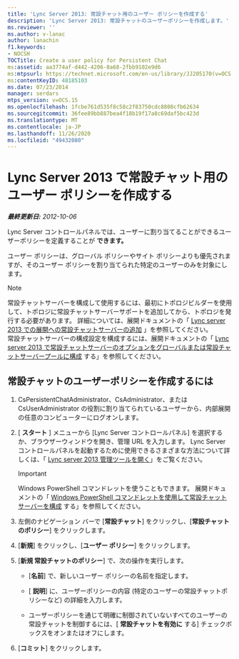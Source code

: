 ```yaml
---
title: 'Lync Server 2013: 常設チャット用のユーザー ポリシーを作成する'
description: 'Lync Server 2013: 常設チャットのユーザーポリシーを作成します。'
ms.reviewer: ''
ms.author: v-lanac
author: lanachin
f1.keywords:
- NOCSH
TOCTitle: Create a user policy for Persistent Chat
ms:assetid: aa3774af-d442-4206-8a68-2fbb9102e9d6
ms:mtpsurl: https://technet.microsoft.com/en-us/library/JJ205170(v=OCS.15)
ms:contentKeyID: 48185103
ms.date: 07/23/2014
manager: serdars
mtps_version: v=OCS.15
ms.openlocfilehash: 1fcbe761d535f8c58c2f83750cdc8808cfb62634
ms.sourcegitcommit: 36fee89bb887bea4f18b19f17a8c69daf5bc423d
ms.translationtype: MT
ms.contentlocale: ja-JP
ms.lasthandoff: 11/26/2020
ms.locfileid: "49432080"
---
```

# <a name="create-a-user-policy-for-persistent-chat-in-lync-server-2013"></a>Lync Server 2013 で常設チャット用のユーザー ポリシーを作成する

<div data-xmlns="http://www.w3.org/1999/xhtml">

<div class="topic" data-xmlns="http://www.w3.org/1999/xhtml" data-msxsl="urn:schemas-microsoft-com:xslt" data-cs="https://msdn.microsoft.com/">

<div data-asp="https://msdn2.microsoft.com/asp">



</div>

<div id="mainSection">

<div id="mainBody">

<span> </span>

_**最終更新日:** 2012-10-06_

Lync Server コントロールパネルでは、ユーザーに割り当てることができるユーザーポリシーを定義することが **できます。**

ユーザー ポリシーは、グローバル ポリシーやサイト ポリシーよりも優先されますが、そのユーザー ポリシーを割り当てられた特定のユーザーのみを対象にします。

<div>


> [!NOTE]  
> 常設チャットサーバーを構成して使用するには、最初にトポロジビルダーを使用して、トポロジに常設チャットサーバーサポートを追加してから、トポロジを発行する必要があります。 詳細については、展開ドキュメントの「 <A href="lync-server-2013-adding-persistent-chat-server-to-your-deployment.md">Lync server 2013 での展開への常設チャットサーバーの追加</A> 」を参照してください。<BR>常設チャットサーバーの構成設定を構成するには、展開ドキュメントの「 <A href="lync-server-2013-configure-persistent-chat-server-options-globally-or-for-persistent-chat-server-pool.md">Lync server 2013 で常設チャットサーバーのオプションをグローバルまたは常設チャットサーバープールに構成</A> する」を参照してください。



</div>

<div>

## <a name="to-create-a-user-policy-for-persistent-chat"></a>常設チャットのユーザーポリシーを作成するには

1.  CsPersistentChatAdministrator、CsAdministrator、または CsUserAdministrator の役割に割り当てられているユーザーから、内部展開の任意のコンピューターにログオンします。

2.  [ **スタート** ] メニューから [Lync Server コントロールパネル] を選択するか、ブラウザーウィンドウを開き、管理 URL を入力します。 Lync Server コントロールパネルを起動するために使用できるさまざまな方法について詳しくは、「 [Lync server 2013 管理ツールを開く](lync-server-2013-open-lync-server-administrative-tools.md)」をご覧ください。
    
    <div>
    

    > [!IMPORTANT]  
    > Windows PowerShell コマンドレットを使うこともできます。 展開ドキュメントの「 <A href="configuring-persistent-chat-server-by-using-windows-powershell-cmdlets.md">Windows PowerShell コマンドレットを使用して常設チャットサーバーを構成</A> する」を参照してください。

    
    </div>

3.  左側のナビゲーション バーで [**常設チャット**] をクリックし、[**常設チャットのポリシー**] をクリックします。

4.  [**新規**] をクリックし、[**ユーザー ポリシー**] をクリックします。

5.  [**新規 常設チャットのポリシー**] で、次の操作を実行します。
    
      - [**名前**] で、新しいユーザー ポリシーの名前を指定します。
    
      - [ **説明**] に、ユーザーポリシーの内容 (特定のユーザーの常設チャットポリシーなど) の詳細を入力します。
    
      - ユーザーポリシーを通じて明確に制御されていないすべてのユーザーの常設チャットを制御するには、[ **常設チャットを有効に** する] チェックボックスをオンまたはオフにします。

6.  [**コミット**] をクリックします。

</div>

</div>

<span> </span>

</div>

</div>

</div>

